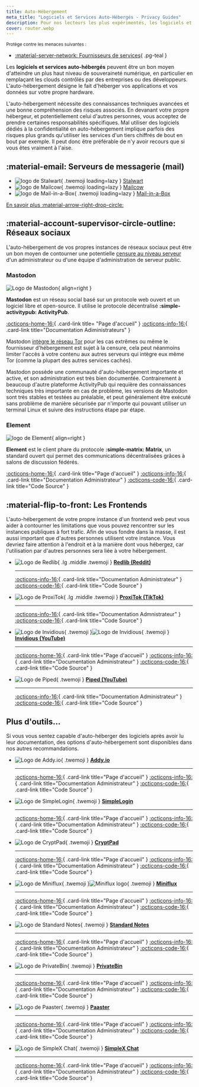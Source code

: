 ```yaml
---
title: Auto-Hébergement
meta_title: "Logiciels et Services Auto-Hébergés - Privacy Guides"
description: Pour nos lecteurs les plus expérimentés, les logiciels et les services auto-hébergés permettent de contrôler au maximum vos données afin d'avoir les meilleures garanties en termes de confidentialité.
cover: router.webp
---
```


<small>Protège contre les menaces suivantes :</small>

- [:material-server-network: Fournisseurs de services](../basics/common-threats.md#privacy-from-service-providers){ .pg-teal }

Les **logiciels et services auto-hébergés** peuvent être un bon moyen d'atteindre un plus haut niveau de souveraineté numérique, en particulier en remplaçant les clouds contrôlés par des entreprises ou des développeurs. L'auto-hébergement désigne le fait d'héberger vos applications et vos données sur votre propre hardware.

L'auto-hébergement nécessite des connaissances techniques avancées et une bonne compréhension des risques associés. En devanant votre propre hébergeur, et potentiellement celui d'autres personnes, vous acceptez de prendre certaines responsabilités spécifiques. Mal utiliser des logiciels dédiés à la confidentialité en auto-hébergement implique parfois des risques plus grands qu'utiliser les services d'un tiers chiffrés de bout en bout par exemple. Il peut donc être préférable de n'y avoir recours que si vous êtes vraiment à l'aise.

## :material-email: Serveurs de messagerie (mail)

<div class="grid cards" markdown>

- ![logo de Stalwart](../assets/img/self-hosting/stalwart.svg){ .twemoji loading=lazy } [Stalwart](email-servers.md#stalwart)
- ![logo de Mailcow](../assets/img/self-hosting/mailcow.svg){ .twemoji loading=lazy } [Mailcow](email-servers.md#mailcow)
- ![logo de Mail-in-a-Box](../assets/img/self-hosting/mail-in-a-box.svg){ .twemoji loading=lazy } [Mail-in-a-Box](email-servers.md#mail-in-a-box)

</div>

[En savoir plus :material-arrow-right-drop-circle:](email-servers.md)

## :material-account-supervisor-circle-outline: Réseaux sociaux

L'auto-hébergement de vos propres instances de réseaux sociaux peut être un bon moyen de contourner une potentielle [censure au niveau serveur](../social-networks.md#censorship-resistance) d'un administrateur ou d'une équipe d'administration de serveur public.

### Mastodon

<div class="admonition recommendation" markdown>

![Logo de Mastodon](../assets/img/social-networks/mastodon.svg){ align=right }

**Mastodon** est un réseau social basé sur un protocole web ouvert et un logiciel libre et open-source. Il utilise le protocole décentralisé **:simple-activitypub: ActivityPub**.

[:octicons-home-16:](https://joinmastodon.org){ .card-link title= "Page d'accueil" }
[:octicons-info-16:](https://docs.joinmastodon.org/admin/prerequisites){ .card-link title="Documentation Adiministrateurs" }

</div>

Mastodon [intègre le réseau Tor](https://docs.joinmastodon.org/admin/optional/tor) pour les cas extrêmes ou même le fournisseur d'hébergement est sujet à la censure, cela peut néanmoins limiter l'accès à votre contenu aux autres serveurs qui intègre eux même Tor (comme la plupart des autres services cachés).

Mastodon possède une communauté d'auto-hébergement importante et active, et son administration est très bien documentée. Contrairement à beaucoup d'autre plateforme ActivityPub qui requière des connaissances techniques très importante en cas de problème, les versions de Mastodon sont très stables et testées au préalable, et peut généralement être exécuté sans problème de manière sécurisée par n'importe qui pouvant utiliser un terminal Linux et suivre des instructions étape par étape.

### Element

<div class="admonition recommendation" markdown>

![logo de Element](../assets/img/social-networks/element.svg){ align=right }

**Element** est le client phare du protocole **:simple-matrix: Matrix**, un standard ouvert qui permet des communications décentralisées grâces à salons de discussion fédérés.

[:octicons-home-16:](https://element.io){ .card-link title="Page d'accueil" }
[:octicons-info-16:](https://element-hq.github.io/synapse/latest){ .card-link title="Documentation Administrateur" }
[:octicons-code-16:](https://github.com/element-hq){ .card-link title="Code Source" }

</div>

## :material-flip-to-front: Les Frontends

L'auto-hébergement de votre propre instance d'un frontend web peut vous aider à contourner les limitations que vous pouvez rencontrer sur les instances publiques à fort trafic. Afin de vous fondre dans la masse, il est aussi important que d'autres personnes utilisent votre instance. Vous devriez faire attention à l'endroit et à la manière dont vous hébergez, car l'utilisation par d'autres personnes sera liée à votre hébergement.

<div class="grid cards" markdown>

- ![Logo de Redlib](../assets/img/frontends/redlib.svg){ .lg .middle .twemoji } [**Redlib (Reddit)**](../frontends.md#redlib)

    ---

    [:octicons-info-16:](https://github.com/redlib-org/redlib#deployment){ .card-link title="Documentation Administrateur" }
    [:octicons-code-16:](https://github.com/redlib-org/redlib){ .card-link title="Code Source" }

- ![Logo de ProxiTok](../assets/img/frontends/proxitok.svg){ .lg .middle .twemoji } [**ProxiTok (TikTok)**](../frontends.md#proxitok)

    ---

    [:octicons-info-16:](https://github.com/pablouser1/ProxiTok/wiki/Self-hosting){ .card-link title="Documentation Admnistrateur" }
    [:octicons-code-16:](https://github.com/pablouser1/ProxiTok){ .card-link title="Code Source" }

- ![Logo de Invidious](../assets/img/frontends/invidious.svg#only-light){ .twemoji }![Logo de Invidious](../assets/img/frontends/invidious-dark.svg#only-dark){ .twemoji } [**Invidious (YouTube)**](../frontends.md#invidious)

    ---

    [:octicons-home-16:](https://invidious.io){ .card-link title="Page d'accueil" }
    [:octicons-info-16:](https://docs.invidious.io/installation){ .card-link title="Documentation Administrateur" }
    [:octicons-code-16:](https://github.com/iv-org/invidious){ .card-link title="Code Source" }

- ![Logo de Piped](../assets/img/frontends/piped.svg){ .twemoji } [**Piped (YouTube)**](../frontends.md#piped)

    ---

    [:octicons-info-16:](https://docs.piped.video/docs/self-hosting){ .card-link title="Documentation Administrateur" }
    [:octicons-code-16:](https://github.com/TeamPiped/Piped){ .card-link title="Code Source" }

</div>

## Plus d'outils...

Si vous vous sentez capable d'auto-héberger des logiciels après avoir lu leur documentation, des options d'auto-hébergement sont disponibles dans nos autres recommandations.

<div class="grid cards" markdown>

- ![Logo de Addy.io](../assets/img/email-aliasing/addy.svg){ .twemoji } [**Addy.io**](../email-aliasing.md#addyio)

    ---

    [:octicons-home-16:](https://addy.io){ .card-link title="Page d'accueil" }
    [:octicons-info-16:](https://addy.io/self-hosting){ .card-link title="Documentation Administrateur" }
    [:octicons-code-16:](https://github.com/anonaddy){ .card-link title="Code Source" }

- ![Logo de SimpleLogin](../assets/img/email-aliasing/simplelogin.svg){ .twemoji } [**SimpleLogin**](../email-aliasing.md#simplelogin)

    ---

    [:octicons-home-16:](https://addy.io){ .card-link title="Page d'accueil" }
    [:octicons-info-16:](https://github.com/simple-login/app#prerequisites){ .card-link title="Documentation Administrateur" }
    [:octicons-code-16:](https://github.com/simple-login){ .card-link title="Code Source" }

- ![Logo de CryptPad](../assets/img/document-collaboration/cryptpad.svg){ .twemoji } [**CryptPad**](../document-collaboration.md#cryptpad)

    ---

    [:octicons-home-16:](https://cryptpad.fr){ .card-link title="Page d'accueil" }
    [:octicons-info-16:](https://docs.cryptpad.org/en/admin_guide/index.html){ .card-link title="Documentation Administrateur" }
    [:octicons-code-16:](https://github.com/xwiki-labs/cryptpad){ .card-link title="Code Source" }

- ![Logo de Miniflux](../assets/img/news-aggregators/miniflux.svg#only-light){ .twemoji }![Miniflux logo](../assets/img/news-aggregators/miniflux-dark.svg#only-dark){ .twemoji } [**Miniflux**](../news-aggregators.md#miniflux)

    ---

    [:octicons-home-16:](https://miniflux.app){ .card-link title="Page d'accueil" }
    [:octicons-info-16:](https://miniflux.app/docs/index.html#administration-guide){ .card-link title="Documentation Administrateur" }
    [:octicons-code-16:](https://github.com/miniflux/v2){ .card-link title="Code Source" }

- ![Logo de Standard Notes](../assets/img/notebooks/standard-notes.svg){ .twemoji } [**Standard Notes**](../notebooks.md#standard-notes)

    ---

    [:octicons-home-16:](https://standardnotes.com){ .card-link title="Page d'accueil" }
    [:octicons-info-16:](https://standardnotes.com/help/47/can-i-self-host-standard-notes){ .card-link title="Documentation Administrateur" }
    [:octicons-code-16:](https://github.com/standardnotes){ .card-link title="Code Source" }

- ![Logo de PrivateBin](../assets/img/pastebins/privatebin.svg){ .twemoji } [**PrivateBin**](../pastebins.md#privatebin)

    ---

    [:octicons-home-16:](https://privatebin.info){ .card-link title="Page d'accueil" }
    [:octicons-info-16:](https://github.com/PrivateBin/PrivateBin/blob/master/doc/Installation.md){ .card-link title="Documentation Administrateur" }
    [:octicons-code-16:](https://github.com/PrivateBin/PrivateBin){ .card-link title="Code Source" }

- ![Logo de Paaster](../assets/img/pastebins/paaster.svg){ .twemoji } [**Paaster**](../pastebins.md#paaster)

    ---

    [:octicons-home-16:](https://paaster.io){ .card-link title="Page d'accueil" }
    [:octicons-info-16:](https://github.com/WardPearce/paaster#deployment){ .card-link title="Documentation Administrateur" }
    [:octicons-code-16:](https://github.com/WardPearce/paaster){ .card-link title="Code Source" }

- ![Logo de SimpleX Chat](../assets/img/messengers/simplex.svg){ .twemoji } [**SimpleX Chat**](../real-time-communication.md#simplex-chat)

    ---

    [:octicons-home-16:](https://simplex.chat){ .card-link title="Page d'accueil" }
    [:octicons-info-16:](https://simplex.chat/docs/server.html){ .card-link title="Documentation Administrateur" }
    [:octicons-code-16:](https://github.com/simplex-chat){ .card-link title="Code Source" }

</div>
